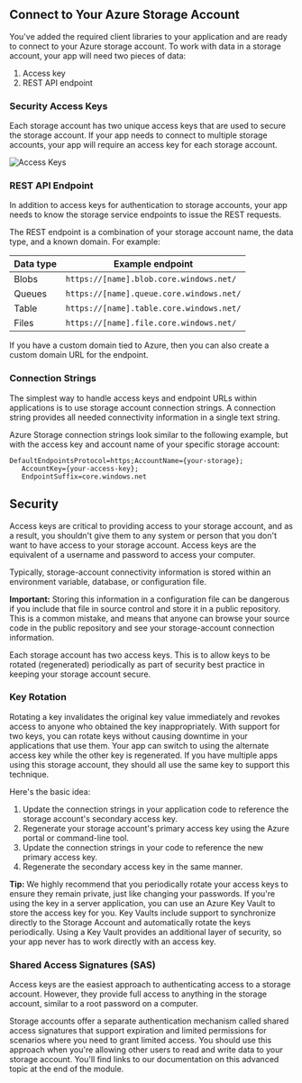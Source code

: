 ## Connect to Your Azure Storage Account


You've added the required client libraries to your application and are ready to connect to your Azure storage account.
To work with data in a storage account, your app will need two pieces of data:

1. Access key
2. REST API endpoint

### Security Access Keys

Each storage account has two unique access keys that are used to secure the storage account. If your app needs to connect to multiple storage accounts, your app will require an access key for each storage account.

![Access Keys](images/access_keys.png)

### REST API Endpoint

In addition to access keys for authentication to storage accounts, your app needs to know the storage service endpoints to issue the REST requests.

The REST endpoint is a combination of your storage account name, the data type, and a known domain. For example:

| Data type | Example endpoint                                    |
|-----------|-----------------------------------------------------|
| Blobs     | `https://[name].blob.core.windows.net/`            |
| Queues    | `https://[name].queue.core.windows.net/`           |
| Table     | `https://[name].table.core.windows.net/`           |
| Files     | `https://[name].file.core.windows.net/`            |

If you have a custom domain tied to Azure, then you can also create a custom domain URL for the endpoint.

### Connection Strings

The simplest way to handle access keys and endpoint URLs within applications is to use storage account connection strings. A connection string provides all needed connectivity information in a single text string.

Azure Storage connection strings look similar to the following example, but with the access key and account name of your specific storage account:

```plaintext
DefaultEndpointsProtocol=https;AccountName={your-storage};
   AccountKey={your-access-key};
   EndpointSuffix=core.windows.net
```

## Security

Access keys are critical to providing access to your storage account, and as a result, you shouldn't give them to any system or person that you don't want to have access to your storage account. Access keys are the equivalent of a username and password to access your computer.

Typically, storage-account connectivity information is stored within an environment variable, database, or configuration file.

**Important:** Storing this information in a configuration file can be dangerous if you include that file in source control and store it in a public repository. This is a common mistake, and means that anyone can browse your source code in the public repository and see your storage-account connection information.

Each storage account has two access keys. This is to allow keys to be rotated (regenerated) periodically as part of security best practice in keeping your storage account secure.

### Key Rotation

Rotating a key invalidates the original key value immediately and revokes access to anyone who obtained the key inappropriately. With support for two keys, you can rotate keys without causing downtime in your applications that use them. Your app can switch to using the alternate access key while the other key is regenerated. If you have multiple apps using this storage account, they should all use the same key to support this technique.

Here's the basic idea:

1. Update the connection strings in your application code to reference the storage account's secondary access key.
2. Regenerate your storage account's primary access key using the Azure portal or command-line tool.
3. Update the connection strings in your code to reference the new primary access key.
4. Regenerate the secondary access key in the same manner.

**Tip:** We highly recommend that you periodically rotate your access keys to ensure they remain private, just like changing your passwords. If you're using the key in a server application, you can use an Azure Key Vault to store the access key for you. Key Vaults include support to synchronize directly to the Storage Account and automatically rotate the keys periodically. Using a Key Vault provides an additional layer of security, so your app never has to work directly with an access key.

### Shared Access Signatures (SAS)

Access keys are the easiest approach to authenticating access to a storage account. However, they provide full access to anything in the storage account, similar to a root password on a computer.

Storage accounts offer a separate authentication mechanism called shared access signatures that support expiration and limited permissions for scenarios where you need to grant limited access. You should use this approach when you're allowing other users to read and write data to your storage account. You'll find links to our documentation on this advanced topic at the end of the module.
